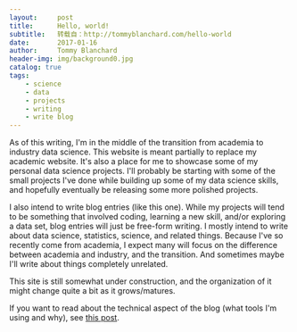 ```yaml
---
layout:     post
title:      Hello, world!
subtitle:   转载自：http://tommyblanchard.com/hello-world
date:       2017-01-16
author:     Tommy Blanchard
header-img: img/background0.jpg
catalog: true
tags:
    - science
    - data
    - projects
    - writing
    - write blog
---
```


As of this writing, I'm in the middle of the transition from academia to industry data science. This website is meant partially to replace my academic website. It's also a place for me to showcase some of my personal data science projects. I'll probably be starting with some of the small projects I've done while building up some of my data science skills, and hopefully eventually be releasing some more polished projects.

I also intend to write blog entries (like this one). While my projects will tend to be something that involved coding, learning a new skill, and/or exploring a data set, blog entries will just be free-form writing. I mostly intend to write about data science, statistics, science, and related things. Because I've so recently come from academia, I expect many will focus on the difference between academia and industry, and the transition. And sometimes maybe I'll write about things completely unrelated.

This site is still somewhat under construction, and the organization of it might change quite a bit as it grows/matures.

If you want to read about the technical aspect of the blog (what tools I'm using and why), see [this post](http://tommyblanchard.com/this-website).
